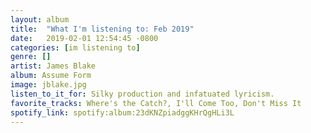```yaml
---
layout: album
title:  "What I'm listening to: Feb 2019"
date:   2019-02-01 12:54:45 -0800
categories: [im listening to]
genre: []
artist: James Blake
album: Assume Form
image: jblake.jpg
listen_to_it_for: Silky production and infatuated lyricism.
favorite_tracks: Where's the Catch?, I'll Come Too, Don't Miss It
spotify_link: spotify:album:23dKNZpiadggKHrQgHLi3L
---
```


